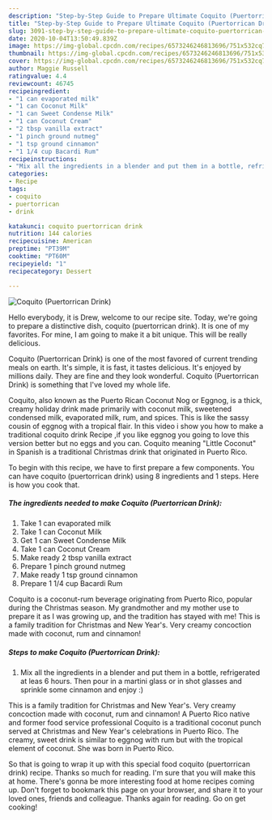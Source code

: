 ```yaml
---
description: "Step-by-Step Guide to Prepare Ultimate Coquito (Puertorrican Drink)"
title: "Step-by-Step Guide to Prepare Ultimate Coquito (Puertorrican Drink)"
slug: 3091-step-by-step-guide-to-prepare-ultimate-coquito-puertorrican-drink
date: 2020-10-04T13:50:49.839Z
image: https://img-global.cpcdn.com/recipes/6573246246813696/751x532cq70/coquito-puertorrican-drink-recipe-main-photo.jpg
thumbnail: https://img-global.cpcdn.com/recipes/6573246246813696/751x532cq70/coquito-puertorrican-drink-recipe-main-photo.jpg
cover: https://img-global.cpcdn.com/recipes/6573246246813696/751x532cq70/coquito-puertorrican-drink-recipe-main-photo.jpg
author: Maggie Russell
ratingvalue: 4.4
reviewcount: 46745
recipeingredient:
- "1 can evaporated milk"
- "1 can Coconut Milk"
- "1 can Sweet Condense Milk"
- "1 can Coconut Cream"
- "2 tbsp vanilla extract"
- "1 pinch ground nutmeg"
- "1 tsp ground cinnamon"
- "1 1/4 cup Bacardi Rum"
recipeinstructions:
- "Mix all the ingredients in a blender and put them in a bottle, refrigerated at leas 6 hours. Then pour in a martini glass or in shot glasses and sprinkle some cinnamon and enjoy :)"
categories:
- Recipe
tags:
- coquito
- puertorrican
- drink

katakunci: coquito puertorrican drink 
nutrition: 144 calories
recipecuisine: American
preptime: "PT39M"
cooktime: "PT60M"
recipeyield: "1"
recipecategory: Dessert

---
```



![Coquito (Puertorrican Drink)](https://img-global.cpcdn.com/recipes/6573246246813696/751x532cq70/coquito-puertorrican-drink-recipe-main-photo.jpg)

Hello everybody, it is Drew, welcome to our recipe site. Today, we're going to prepare a distinctive dish, coquito (puertorrican drink). It is one of my favorites. For mine, I am going to make it a bit unique. This will be really delicious.

Coquito (Puertorrican Drink) is one of the most favored of current trending meals on earth. It's simple, it is fast, it tastes delicious. It's enjoyed by millions daily. They are fine and they look wonderful. Coquito (Puertorrican Drink) is something that I've loved my whole life.

Coquito, also known as the Puerto Rican Coconut Nog or Eggnog, is a thick, creamy holiday drink made primarily with coconut milk, sweetened condensed milk, evaporated milk, rum, and spices. This is like the sassy cousin of eggnog with a tropical flair. In this video i show you how to make a traditional coquito drink Recipe ,if you like eggnog you going to love this version better but no eggs and you can. Coquito meaning &#34;Little Coconut&#34; in Spanish is a traditional Christmas drink that originated in Puerto Rico.


To begin with this recipe, we have to first prepare a few components. You can have coquito (puertorrican drink) using 8 ingredients and 1 steps. Here is how you cook that.

<!--inarticleads1-->

##### The ingredients needed to make Coquito (Puertorrican Drink):

1. Take 1 can evaporated milk
1. Take 1 can Coconut Milk
1. Get 1 can Sweet Condense Milk
1. Take 1 can Coconut Cream
1. Make ready 2 tbsp vanilla extract
1. Prepare 1 pinch ground nutmeg
1. Make ready 1 tsp ground cinnamon
1. Prepare 1 1/4 cup Bacardi Rum


Coquito is a coconut-rum beverage originating from Puerto Rico, popular during the Christmas season. My grandmother and my mother use to prepare it as I was growing up, and the tradition has stayed with me! This is a family tradition for Christmas and New Year&#39;s. Very creamy concoction made with coconut, rum and cinnamon! 

<!--inarticleads2-->

##### Steps to make Coquito (Puertorrican Drink):

1. Mix all the ingredients in a blender and put them in a bottle, refrigerated at leas 6 hours. Then pour in a martini glass or in shot glasses and sprinkle some cinnamon and enjoy :)


This is a family tradition for Christmas and New Year&#39;s. Very creamy concoction made with coconut, rum and cinnamon! A Puerto Rico native and former food service professional Coquito is a traditional coconut punch served at Christmas and New Year&#39;s celebrations in Puerto Rico. The creamy, sweet drink is similar to eggnog with rum but with the tropical element of coconut. She was born in Puerto Rico. 

So that is going to wrap it up with this special food coquito (puertorrican drink) recipe. Thanks so much for reading. I'm sure that you will make this at home. There's gonna be more interesting food at home recipes coming up. Don't forget to bookmark this page on your browser, and share it to your loved ones, friends and colleague. Thanks again for reading. Go on get cooking!
